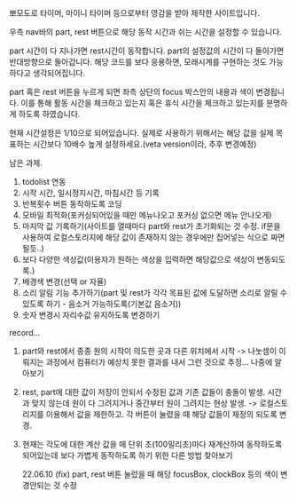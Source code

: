 뽀모도로 타이머, 마이니 타이머 등으로부터 영감을 받아 제작한 사이트입니다.

우측 nav바의 part, rest 버튼으로 해당 동작 시간과 쉬는 시간을 설정할 수 있습니다.

part 시간이 다 지나가면 rest시간이 동작합니다. part의 설정값의 시간이 다 돌아가면 반대방향으로 돌아갑니다.
해당 코드를 보다 응용하면, 모래시계를 구현하는 것도 가능하다고 생각되어집니다.

part 혹은 rest 버튼을 누르게 되면 좌측 상단의 focus 박스안의 내용과 색이 변경됩니다. 이를 통해 활동 시간을 체크하고 있는지 혹은 휴식 시간을 체크하고 있는지를 분명하게 하도록 하였습니다.

현재 시간설정은 1/10으로 되어있습니다. 실제로 사용하기 위해서는 해당 값을 실제 목표하는 시간보다 10배수 높게 설정하세요.(veta version이라, 추후 변경예정)

남은 과제.

1. todolist 연동
2. 시작 시간, 일시정지시간, 마침시간 등 기록
3. 반복횟수 버튼 동작하도록 코딩
4. 모바일 최적화(포커싱되어있을 때만 메뉴나오고 포커싱 없으면 메뉴 안나오게)
5. 마지막 값 기록하기(사이트를 열때마다 part와 rest가 초기화되는 것 수정. if문을 사용하여 로컬스토리지에 해당 값이 존재하지 않는 경우에만 집어넣는 식으로 짜면 될듯..)
6. 보다 다양한 색상값(이용자가 원하는 색상을 입력하면 해당값으로 색상이 변동되도록.)
7. 배경색 변경(선택 or 자율)
8. 소리 알림 기능 추가하기(part 및 rest가 각각 목표된 값에 도달하면 소리로 알릴 수 있도록 하기 - 음소거 가능하도록(기본값 음소거))
9. 숫자 변경시 자리수값 유지하도록 변경하기

record...

1. part와 rest에서 종종 원의 시작이 의도한 곳과 다른 위치에서 시작 -> 나눗셈이 이뤄지는 과정에서 컴퓨터가 예상치 못한 결과를 내서 그런 것으로 추정... 나중에 알아보기

2. rest, part에 대한 값이 저장이 안되서 수정된 값과 기존 값들이 충돌이 발생. 시간과 맞지 않는데 원이 다 그려지거나 중간부터 원이 그려지는 현상 발생. -> 로컬스토리지를 이용해서 값을 제한하고. 각 버튼이 눌렸을 때 해당 값들이 재정의 되도록 변경.

3. 현재는 각도에 대한 계산 값을 매 단위 초(100밀리초)마다 재계산하여 동작하도록 되어있는데 보다 가볍게 동작하도록 하기 위한 다른 방법 찾아보기

   22.06.10
   (fix) part, rest 버튼 눌렀을 때 해당 focusBox, clockBox 등의 색이 변경안되는 것 수정
